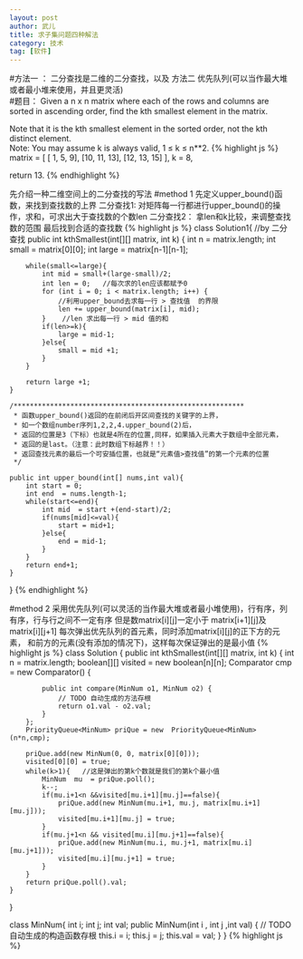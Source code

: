 ```yaml
---
layout: post
author: 武儿
title: 求子集问题四种解法
category: 技术
tag: [软件]
---
```


#方法一 ： 二分查找是二维的二分查找，以及 方法二 优先队列(可以当作最大堆或者最小堆来使用，并且更灵活)
<br/>
#题目：
Given a n x n matrix where each of the rows and columns are sorted in ascending order, find the kth smallest element in the matrix.

Note that it is the kth smallest element in the sorted order, not the kth distinct element.
<br/>
Note: You may assume k is always valid, 1 ≤ k ≤ n**2.
{% highlight js %}
matrix = [
   [ 1,  5,  9],
   [10, 11, 13],
   [12, 13, 15]
],
k = 8,

return 13.
{% endhighlight %}

先介绍一种二维空间上的二分查找的写法
#method 1
先定义upper_bound()函数，来找到查找数的上界
二分查找1:  对矩阵每一行都进行upper_bound()的操作，求和，可求出大于查找数的个数len
二分查找2： 拿len和k比较，来调整查找数的范围
最后找到合适的查找数
{% highlight js %}
    class Solution1{
    //by 二分查找
    public int kthSmallest(int[][] matrix, int k) {
        int n = matrix.length;
        int small = matrix[0][0];
        int large = matrix[n-1][n-1];
        
        while(small<=large){
            int mid = small+(large-small)/2;
            int len = 0;   //每次求的len应该都赋予0
            for (int i = 0; i < matrix.length; i++) {
                //利用upper_bound去求每一行 > 查找值  的界限
                len += upper_bound(matrix[i], mid);
            }    //len 求出每一行 > mid 值的和
            if(len>=k){
                large = mid-1;
            }else{
                small = mid +1;
            }
        }
        
        return large +1;
    }
    
    /*********************************************************
     * 函数upper_bound()返回的在前闭后开区间查找的关键字的上界，
     * 如一个数组number序列1,2,2,4.upper_bound(2)后，
     * 返回的位置是3（下标）也就是4所在的位置,同样，如果插入元素大于数组中全部元素，
     * 返回的是last。（注意：此时数组下标越界！！）
     * 返回查找元素的最后一个可安插位置，也就是“元素值>查找值”的第一个元素的位置
     */
    
    public int upper_bound(int[] nums,int val){
        int start = 0;
        int end  = nums.length-1;
        while(start<=end){
            int mid  = start +(end-start)/2;
            if(nums[mid]<=val){
                start = mid+1;
            }else{
                end = mid-1;
            }
        }
        return end+1;
    }
} 
{% endhighlight %}

#method 2
   采用优先队列(可以灵活的当作最大堆或者最小堆使用)，行有序，列有序，行与行之间不一定有序
   但是数matrix[i][j]一定小于 matrix[i+1][j]及matrix[i][j+1] 
   每次弹出优先队列的首元素，同时添加matrix[i][j]的正下方的元素，
   和前方的元素(没有添加的情况下)，这样每次保证弹出的是最小值
{% highlight js %}
class Solution {
    public int kthSmallest(int[][] matrix, int k) {
        int n = matrix.length;
        boolean[][] visited = new boolean[n][n];
        Comparator<MinNum>  cmp = new Comparator<MinNum>() {

            public int compare(MinNum o1, MinNum o2) {
                // TODO 自动生成的方法存根
                return o1.val - o2.val;
            }
        };
        PriorityQueue<MinNum> priQue = new  PriorityQueue<MinNum>(n*n,cmp);
    
        priQue.add(new MinNum(0, 0, matrix[0][0])); 
        visited[0][0] = true;
        while(k>1){   //这是弹出的第k个数就是我们的第k个最小值
            MinNum  mu  = priQue.poll();
            k--;
            if(mu.i+1<n &&visited[mu.i+1][mu.j]==false){
                priQue.add(new MinNum(mu.i+1, mu.j, matrix[mu.i+1][mu.j]));
                visited[mu.i+1][mu.j] = true;
            }
            if(mu.j+1<n && visited[mu.i][mu.j+1]==false){
                priQue.add(new MinNum(mu.i, mu.j+1, matrix[mu.i][mu.j+1]));
                visited[mu.i][mu.j+1] = true;
            }
        }
        return priQue.poll().val;
    }
}

class MinNum{
    int i;
    int j;
    int val;
    public MinNum(int i , int j ,int val) {
        // TODO 自动生成的构造函数存根
        this.i = i;
        this.j = j;
        this.val = val;
    }
}
{% highlight js %}
